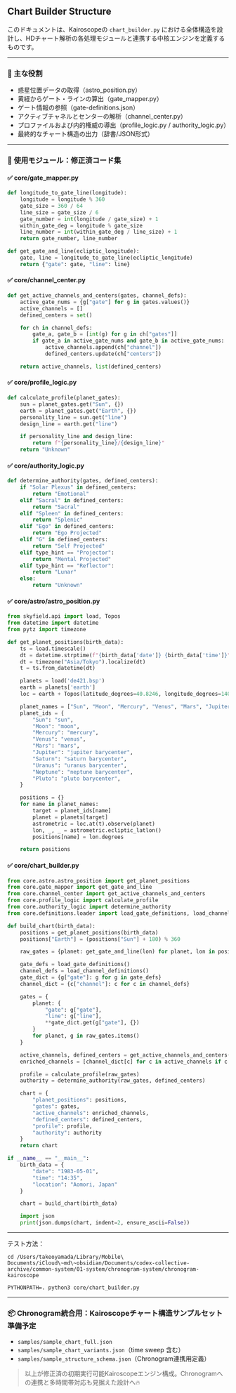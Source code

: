 ## Chart Builder Structure

このドキュメントは、Kairoscopeの `chart_builder.py` における全体構造を設計し、HDチャート解析の各処理モジュールと連携する中核エンジンを定義するものです。

---

### 📌 主な役割

- 惑星位置データの取得（astro\_position.py）
- 黄経からゲート・ラインの算出（gate\_mapper.py）
- ゲート情報の参照（gate-definitions.json）
- アクティブチャネルとセンターの解析（channel\_center.py）
- プロファイルおよび内的権威の導出（profile\_logic.py / authority\_logic.py）
- 最終的なチャート構造の出力（辞書/JSON形式）

---

### 🧠 使用モジュール：修正済コード集

#### ✅ core/gate\_mapper.py

```python
def longitude_to_gate_line(longitude):
    longitude = longitude % 360
    gate_size = 360 / 64
    line_size = gate_size / 6
    gate_number = int(longitude / gate_size) + 1
    within_gate_deg = longitude % gate_size
    line_number = int(within_gate_deg / line_size) + 1
    return gate_number, line_number

def get_gate_and_line(ecliptic_longitude):
    gate, line = longitude_to_gate_line(ecliptic_longitude)
    return {"gate": gate, "line": line}
```

#### ✅ core/channel\_center.py

```python
def get_active_channels_and_centers(gates, channel_defs):
    active_gate_nums = {g["gate"] for g in gates.values()}
    active_channels = []
    defined_centers = set()

    for ch in channel_defs:
        gate_a, gate_b = [int(g) for g in ch["gates"]]
        if gate_a in active_gate_nums and gate_b in active_gate_nums:
            active_channels.append(ch["channel"])
            defined_centers.update(ch["centers"])

    return active_channels, list(defined_centers)
```

#### ✅ core/profile\_logic.py

```python
def calculate_profile(planet_gates):
    sun = planet_gates.get("Sun", {})
    earth = planet_gates.get("Earth", {})
    personality_line = sun.get("line")
    design_line = earth.get("line")

    if personality_line and design_line:
        return f"{personality_line}/{design_line}"
    return "Unknown"
```

#### ✅ core/authority\_logic.py

```python
def determine_authority(gates, defined_centers):
    if "Solar Plexus" in defined_centers:
        return "Emotional"
    elif "Sacral" in defined_centers:
        return "Sacral"
    elif "Spleen" in defined_centers:
        return "Splenic"
    elif "Ego" in defined_centers:
        return "Ego Projected"
    elif "G" in defined_centers:
        return "Self Projected"
    elif type_hint == "Projector":
        return "Mental Projected"
    elif type_hint == "Reflector":
        return "Lunar"
    else:
        return "Unknown"
```

#### ✅ core/astro/astro\_position.py

```python
from skyfield.api import load, Topos
from datetime import datetime
from pytz import timezone

def get_planet_positions(birth_data):
    ts = load.timescale()
    dt = datetime.strptime(f"{birth_data['date']} {birth_data['time']}", "%Y-%m-%d %H:%M")
    dt = timezone("Asia/Tokyo").localize(dt)
    t = ts.from_datetime(dt)

    planets = load('de421.bsp')
    earth = planets['earth']
    loc = earth + Topos(latitude_degrees=40.8246, longitude_degrees=140.7400)

    planet_names = ["Sun", "Moon", "Mercury", "Venus", "Mars", "Jupiter", "Saturn", "Uranus", "Neptune", "Pluto"]
    planet_ids = {
        "Sun": "sun",
        "Moon": "moon",
        "Mercury": "mercury",
        "Venus": "venus",
        "Mars": "mars",
        "Jupiter": "jupiter barycenter",
        "Saturn": "saturn barycenter",
        "Uranus": "uranus barycenter",
        "Neptune": "neptune barycenter",
        "Pluto": "pluto barycenter",
    }

    positions = {}
    for name in planet_names:
        target = planet_ids[name]
        planet = planets[target]
        astrometric = loc.at(t).observe(planet)
        lon, _, _ = astrometric.ecliptic_latlon()
        positions[name] = lon.degrees

    return positions
```

#### ✅ core/chart\_builder.py

```python
from core.astro.astro_position import get_planet_positions
from core.gate_mapper import get_gate_and_line
from core.channel_center import get_active_channels_and_centers
from core.profile_logic import calculate_profile
from core.authority_logic import determine_authority
from core.definitions.loader import load_gate_definitions, load_channel_definitions

def build_chart(birth_data):
    positions = get_planet_positions(birth_data)
    positions["Earth"] = (positions["Sun"] + 180) % 360

    raw_gates = {planet: get_gate_and_line(lon) for planet, lon in positions.items()}

    gate_defs = load_gate_definitions()
    channel_defs = load_channel_definitions()
    gate_dict = {g["gate"]: g for g in gate_defs}
    channel_dict = {c["channel"]: c for c in channel_defs}

    gates = {
        planet: {
            "gate": g["gate"],
            "line": g["line"],
            **gate_dict.get(g["gate"], {})
        }
        for planet, g in raw_gates.items()
    }

    active_channels, defined_centers = get_active_channels_and_centers(raw_gates, channel_defs)
    enriched_channels = [channel_dict[c] for c in active_channels if c in channel_dict]

    profile = calculate_profile(raw_gates)
    authority = determine_authority(raw_gates, defined_centers)

    chart = {
        "planet_positions": positions,
        "gates": gates,
        "active_channels": enriched_channels,
        "defined_centers": defined_centers,
        "profile": profile,
        "authority": authority
    }
    return chart

if __name__ == "__main__":
    birth_data = {
        "date": "1983-05-01",
        "time": "14:35",
        "location": "Aomori, Japan"
    }

    chart = build_chart(birth_data)

    import json
    print(json.dumps(chart, indent=2, ensure_ascii=False))
```

---

テスト方法：

```
cd /Users/takeoyamada/Library/Mobile\ Documents/iCloud\~md\~obsidian/Documents/codex-collective-archive/common-system/01-system/chronogram-system/chronogram-kairoscope 

PYTHONPATH=. python3 core/chart_builder.py
```

---

### 📦 Chronogram統合用：Kairoscopeチャート構造サンプルセット準備予定

- `samples/sample_chart_full.json`
- `samples/sample_chart_variants.json`（time sweep 含む）
- `samples/sample_structure_schema.json`（Chronogram連携用定義）

> 以上が修正済の初期実行可能Kairoscopeエンジン構成。Chronogramへの連携と多時間帯対応も見据えた設計へ🔥

